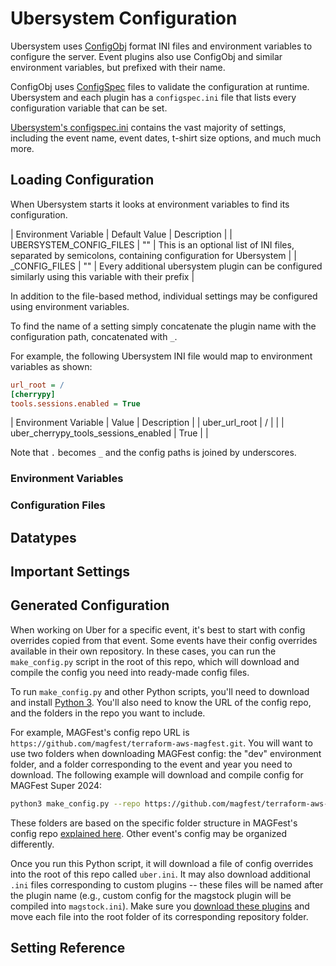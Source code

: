 # Ubersystem Configuration

Ubersystem uses [ConfigObj](https://configobj.readthedocs.io/en/latest/configobj.html) format INI files and environment variables to configure the server.
Event plugins also use ConfigObj and similar environment variables, but prefixed with their name.

ConfigObj uses [ConfigSpec](https://configobj.readthedocs.io/en/latest/configobj.html#configspec) files to validate the configuration at runtime. Ubersystem
and each plugin has a `configspec.ini` file that lists every configuration variable that can be set.

[Ubersystem's configspec.ini](https://github.com/magfest/ubersystem/blob/main/uber/configspec.ini) contains the vast majority of settings, including the event name,
event dates, t-shirt size options, and much much more.

## Loading Configuration
When Ubersystem starts it looks at environment variables to find its configuration.

| Environment Variable | Default Value | Description |
| UBERSYSTEM_CONFIG_FILES | "" | This is an optional list of INI files, separated by semicolons, containing configuration for Ubersystem |
| <plugin name>_CONFIG_FILES | "" | Every additional ubersystem plugin can be configured similarly using this variable with their prefix |

In addition to the file-based method, individual settings may be configured using environment variables.

To find the name of a setting simply concatenate the plugin name with the configuration path, concatenated with `_`.

For example, the following Ubersystem INI file would map to environment variables as shown:
```ini
url_root = /
[cherrypy]
tools.sessions.enabled = True
```

| Environment Variable | Value | Description |
| uber_url_root | / | |
| uber_cherrypy_tools_sessions_enabled | True | |

Note that `.` becomes `_` and the config paths is joined by underscores.

### Environment Variables

### Configuration Files

## Datatypes

## Important Settings

## Generated Configuration
When working on Uber for a specific event, it's best to start with config overrides copied from that event. Some events have their config overrides available in their own repository. In these cases, you can run the `make_config.py` script in the root of this repo, which will download and compile the config you need into ready-made config files.

To run `make_config.py` and other Python scripts, you'll need to download and install [Python 3](https://www.python.org/downloads/). You'll also need to know the URL of the config repo, and the folders in the repo you want to include.

For example, MAGFest's config repo URL is `https://github.com/magfest/terraform-aws-magfest.git`. You will want to use two folders when downloading MAGFest config: the "dev" environment folder, and a folder corresponding to the event and year you need to download. The following example will download and compile config for MAGFest Super 2024:

```bash
python3 make_config.py --repo https://github.com/magfest/terraform-aws-magfest.git --paths uber_config/environments/dev uber_config/events/super/2024
```

These folders are based on the specific folder structure in MAGFest's config repo [explained here](https://github.com/magfest/terraform-aws-magfest/blob/main/uber_config/README.md). Other event's config may be organized differently.

Once you run this Python script, it will download a file of config overrides into the root of this repo called `uber.ini`. It may also download additional `.ini` files corresponding to custom plugins -- these files will be named after the plugin name (e.g., custom config for the magstock plugin will be compiled into `magstock.ini`). Make sure you [download these plugins](DEVELOPERS.md#custom-plugins) and move each file into the root folder of its corresponding repository folder.

## Setting Reference